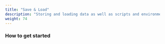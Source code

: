 ```yaml
---
title: "Save & Load"
description: "Storing and loading data as well as scripts and environments"
weight: 74
---
```


### How to get started

